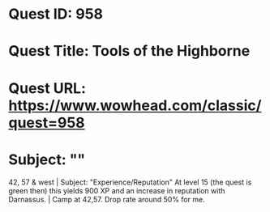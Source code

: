 # Quest ID: 958
# Quest Title: Tools of the Highborne
# Quest URL: https://www.wowhead.com/classic/quest=958
# Subject: "<Blank>"
42, 57 & west | Subject: "Experience/Reputation"
At level 15 (the quest is green then) this yields 900 XP and an increase in reputation with Darnassus. | Camp at 42,57.
Drop rate around 50% for me.